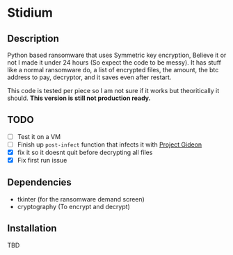 # Stidium

## Description
Python based ransomware that uses Symmetric key encryption, Believe it or not I made it under 24 hours (So expect the code to be messy). It has stuff like a normal ransomware do, a list of encrypted files, the amount, the btc address to pay, decryptor, and it saves even after restart.

This code is tested per piece so I am not sure if it works but theoritically it should. **This version is still not production ready.**

## TODO
- [ ] Test it on a VM
- [ ] Finish up `post-infect` function that infects it with [Project Gideon](https://github.com/Not-Baguette/Project-Gideon/)
- [X] fix it so it doesnt quit before decrypting all files
- [x] Fix first run issue

## Dependencies
- tkinter (for the ransomware demand screen)
- cryptography (To encrypt and decrypt)

## Installation
TBD
